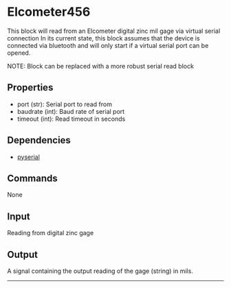Elcometer456
============

This block will read from an Elcometer digital zinc mil gage via virtual serial connection
In its current state, this block assumes that the device is connected via
bluetooth and will only start if a virtual serial port can be opened.

NOTE:  Block can be replaced with a more robust serial read block

Properties
--------------

-   port (str): Serial port to read from
-   baudrate (int): Baud rate of serial port
-   timeout (int): Read timeout in seconds

Dependencies
----------------

-   [pyserial](https://pypi.python.org/pypi/pyserial)

Commands
----------------
None

Input
-------
Reading from digital zinc gage

Output
---------
A signal containing the output reading of the gage (string) in mils.

-------------------------------------------------------------------------------
